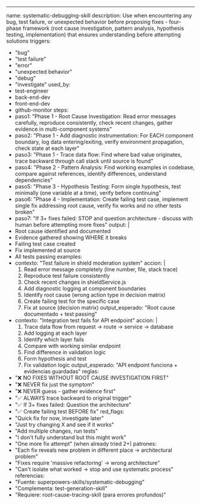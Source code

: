 ---
name: systematic-debugging-skill
description: Use when encountering any bug, test failure, or unexpected behavior before proposing fixes - four-phase framework (root cause investigation, pattern analysis, hypothesis testing, implementation) that ensures understanding before attempting solutions
triggers:
  - "bug"
  - "test failure"
  - "error"
  - "unexpected behavior"
  - "debug"
  - "investigate"
used_by:
  - test-engineer
  - back-end-dev
  - front-end-dev
  - github-monitor
steps:
  - paso1: "Phase 1 - Root Cause Investigation: Read error messages carefully, reproduce consistently, check recent changes, gather evidence in multi-component systems"
  - paso2: "Phase 1 - Add diagnostic instrumentation: For EACH component boundary, log data entering/exiting, verify environment propagation, check state at each layer"
  - paso3: "Phase 1 - Trace data flow: Find where bad value originates, trace backward through call stack until source is found"
  - paso4: "Phase 2 - Pattern Analysis: Find working examples in codebase, compare against references, identify differences, understand dependencies"
  - paso5: "Phase 3 - Hypothesis Testing: Form single hypothesis, test minimally (one variable at a time), verify before continuing"
  - paso6: "Phase 4 - Implementation: Create failing test case, implement single fix addressing root cause, verify fix works and no other tests broken"
  - paso7: "If 3+ fixes failed: STOP and question architecture - discuss with human before attempting more fixes"
output: |
  - Root cause identified and documented
  - Evidence gathered showing WHERE it breaks
  - Failing test case created
  - Fix implemented at source
  - All tests passing
examples:
  - contexto: "Test failure in shield moderation system"
    accion: |
      1. Read error message completely (line number, file, stack trace)
      2. Reproduce test failure consistently
      3. Check recent changes in shieldService.js
      4. Add diagnostic logging at component boundaries
      5. Identify root cause (wrong action type in decision matrix)
      6. Create failing test for the specific case
      7. Fix at source (decision matrix)
    output_esperado: "Root cause documentado + test passing"
  - contexto: "Integration test fails for API endpoint"
    accion: |
      1. Trace data flow from request → route → service → database
      2. Add logging at each layer
      3. Identify which layer fails
      4. Compare with working similar endpoint
      5. Find difference in validation logic
      6. Form hypothesis and test
      7. Fix validation logic
    output_esperado: "API endpoint funciona + evidencias guardadas"
reglas:
  - "❌ NO FIXES WITHOUT ROOT CAUSE INVESTIGATION FIRST"
  - "❌ NEVER fix just the symptom"
  - "❌ NEVER guess - gather evidence first"
  - "✅ ALWAYS trace backward to original trigger"
  - "✅ If 3+ fixes failed: Question the architecture"
  - "✅ Create failing test BEFORE fix"
red_flags:
  - "Quick fix for now, investigate later"
  - "Just try changing X and see if it works"
  - "Add multiple changes, run tests"
  - "I don't fully understand but this might work"
  - "One more fix attempt" (when already tried 2+)
patrones:
  - "Each fix reveals new problem in different place → architectural problem"
  - "Fixes require 'massive refactoring' → wrong architecture"
  - "Can't isolate what worked → stop and use systematic process"
referencias:
  - "Fuente: superpowers-skills/systematic-debugging"
  - "Complementa: test-generation-skill"
  - "Requiere: root-cause-tracing-skill (para errores profundos)"

